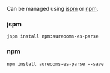 Can be managed using
[jspm](http://jspm.io)
or [npm](https://github.com/npm/npm).

### jspm
```terminal
jspm install npm:aureooms-es-parse
```

### npm
```terminal
npm install aureooms-es-parse --save
```

